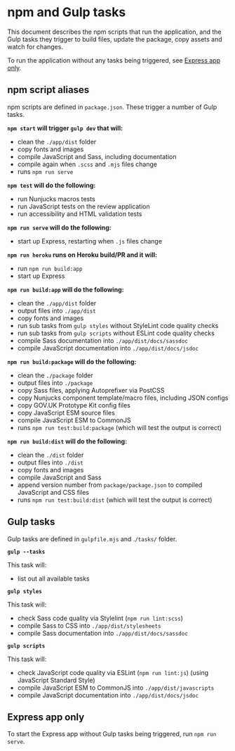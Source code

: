 # npm and Gulp tasks

This document describes the npm scripts that run the application, and the Gulp tasks they trigger to build files, update the package, copy assets and watch for changes.

To run the application without any tasks being triggered, see [Express app only](#express-app-only).

## npm script aliases

npm scripts are defined in `package.json`. These trigger a number of Gulp tasks.

**`npm start` will trigger `gulp dev` that will:**

- clean the `./app/dist` folder
- copy fonts and images
- compile JavaScript and Sass, including documentation
- compile again when `.scss` and `.mjs` files change
- runs `npm run serve`

**`npm test` will do the following:**

- run Nunjucks macros tests
- run JavaScript tests on the review application
- run accessibility and HTML validation tests

**`npm run serve` will do the following:**

- start up Express, restarting when `.js` files change

**`npm run heroku` runs on Heroku build/PR and it will:**

- run `npm run build:app`
- start up Express

**`npm run build:app` will do the following:**

- clean the `./app/dist` folder
- output files into `./app/dist`
- copy fonts and images
- run sub tasks from `gulp styles` without StyleLint code quality checks
- run sub tasks from `gulp scripts` without ESLint code quality checks
- compile Sass documentation into `./app/dist/docs/sassdoc`
- compile JavaScript documentation into `./app/dist/docs/jsdoc`

**`npm run build:package` will do the following:**

- clean the `./package` folder
- output files into `./package`
- copy Sass files, applying Autoprefixer via PostCSS
- copy Nunjucks component template/macro files, including JSON configs
- copy GOV.UK Prototype Kit config files
- copy JavaScript ESM source files
- compile JavaScript ESM to CommonJS
- runs `npm run test:build:package` (which will test the output is correct)

**`npm run build:dist` will do the following:**

- clean the `./dist` folder
- output files into `./dist`
- copy fonts and images
- compile JavaScript and Sass
- append version number from `package/package.json` to compiled JavaScript and CSS files
- runs `npm run test:build:dist` (which will test the output is correct)

## Gulp tasks

Gulp tasks are defined in `gulpfile.mjs` and .`/tasks/` folder.

**`gulp --tasks`**

This task will:

- list out all available tasks

**`gulp styles`**

This task will:

- check Sass code quality via Stylelint (`npm run lint:scss`)
- compile Sass to CSS into `./app/dist/stylesheets`
- compile Sass documentation into `./app/dist/docs/sassdoc`

**`gulp scripts`**

This task will:

- check JavaScript code quality via ESLint (`npm run lint:js`) (using JavaScript Standard Style)
- compile JavaScript ESM to CommonJS into `./app/dist/javascripts`
- compile JavaScript documentation into `./app/dist/docs/jsdoc`

## Express app only

To start the Express app without Gulp tasks being triggered, run `npm run serve`.
